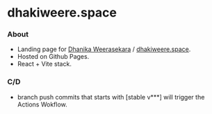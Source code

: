 # dhakiweere.space

### About
+ Landing page for [Dhanika Weerasekara](https://dhakiweere.space) / [dhakiweere.space](https://www.dhakiweere.space).
+ Hosted on Github Pages.
+ React + Vite stack.

### C/D
+ <main> branch push commits that starts with [stable v***] will trigger the Actions Wokflow.

